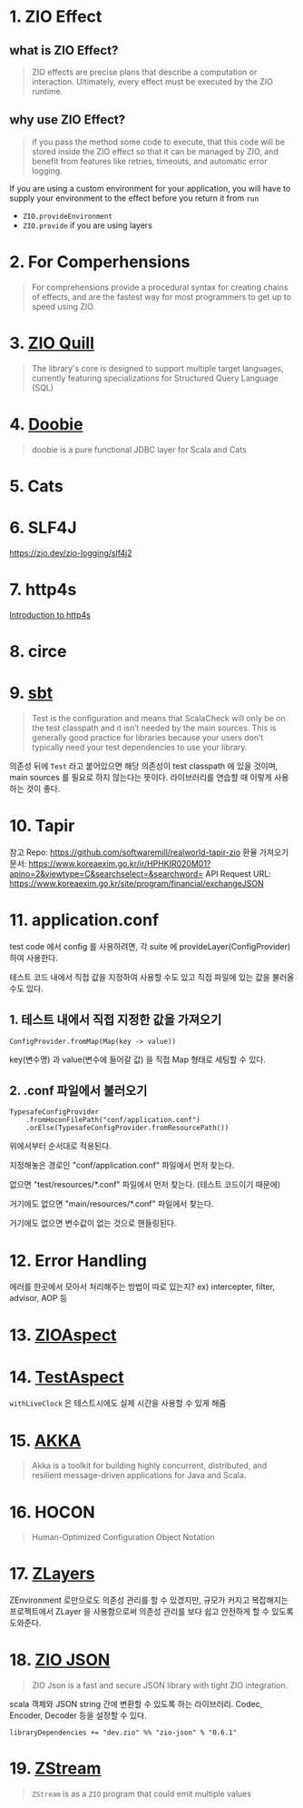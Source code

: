 # 1. ZIO Effect
## what is ZIO Effect?
> ZIO effects are precise plans that describe a computation or interaction. Ultimately, every effect must be executed by the ZIO runtime.

## why use ZIO Effect?
> if you pass the method some code to execute, that this code will be stored inside the ZIO effect so that it can be managed by ZIO, and benefit from features like retries, timeouts, and automatic error logging.

If you are using a custom environment for your application, you will have to supply your environment to the effect  before you return it from `run`
- `ZIO.provideEnvironment`
- `ZIO.provide` if you are using layers


# 2. For Comperhensions
> For comprehensions provide a procedural syntax for creating chains of effects, and are the fastest way for most programmers to get up to speed using ZIO.


# 3. [ZIO Quill](https://zio.dev/zio-quill/)
> The library's core is designed to support multiple target languages, currently featuring specializations for Structured Query Language (SQL)

# 4. [Doobie](https://tpolecat.github.io/doobie/)
> doobie is a pure functional JDBC layer for Scala and Cats

# 5. Cats

# 6. SLF4J
https://zio.dev/zio-logging/slf4j2

# 7. http4s
[Introduction to http4s](https://www.baeldung.com/scala/http4s-intro)

# 8. circe

# 9. [sbt](https://www.scala-sbt.org/)
>Test is the configuration and means that ScalaCheck will only be on the test classpath and it isn’t needed by the main sources. This is generally good practice for libraries because your users don’t typically need your test dependencies to use your library.

의존성 뒤에 `Test` 라고 붙어있으면 해당 의존성이 test classpath 에 있을 것이며, main sources 를 필요로 하지 않는다는 뜻이다. 라이브러리를 연습할 때 이렇게 사용하는 것이 좋다.

# 10. Tapir

참고 Repo: https://github.com/softwaremill/realworld-tapir-zio
환율 가져오기
문서: https://www.koreaexim.go.kr/ir/HPHKIR020M01?apino=2&viewtype=C&searchselect=&searchword=
API Request URL: https://www.koreaexim.go.kr/site/program/financial/exchangeJSON

# 11. application.conf

test code 에서 config 를 사용하려면, 각 suite 에 provideLayer(ConfigProvider) 하여 사용한다.

테스트 코드 내에서 직접 값을 지정하여 사용할 수도 있고 직접 파일에 있는 값을 불러올 수도 있다.

## 1. 테스트 내에서 직접 지정한 값을 가져오기

```
ConfigProvider.fromMap(Map(key -> value))
```

key(변수명) 과 value(변수에 들어갈 값) 을 직접 Map 형태로 세팅할 수 있다.

## 2. .conf 파일에서 불러오기

```
TypesafeConfigProvider
    .fromHoconFilePath("conf/application.conf")
    .orElse(TypesafeConfigProvider.fromResourcePath())
```
위에서부터 순서대로 적용된다.

지정해놓은 경로인 "conf/application.conf" 파일에서 먼저 찾는다.

없으면 "test/resources/*.conf" 파일에서 먼저 찾는다. (테스트 코드이기 때문에)

거기에도 없으면 "main/resources/*.conf" 파일에서 찾는다.

거기에도 없으면 변수값이 없는 것으로 핸들링된다.


# 12. Error Handling

에러를 한곳에서 모아서 처리해주는 방법이 따로 있는지? ex) intercepter, filter, advisor, AOP 등

# 13. [ZIOAspect](https://zio.dev/api/zio/zioaspect$)

# 14. [TestAspect](https://zio.dev/api/zio/test/testaspect$)

`withLiveClock` 은 테스트시에도 실제 시간을 사용할 수 있게 해줌

# 15. [AKKA](https://akka.io/)
> Akka is a toolkit for building highly concurrent, distributed, and resilient message-driven applications for Java and Scala.
 

# 16. HOCON
> Human-Optimized Configuration Object Notation

# 17. [ZLayers](https://scalac.io/ebook/mastering-modularity-in-zio-with-zlayer/deep-look-into-modular-applications-with-zio/)

ZEnvironment 로만으로도 의존성 관리를 할 수 있겠지만, 규모가 커지고 복잡해지는 프로젝트에서 ZLayer 을 사용함으로써 의존성 관리를 보다 쉽고 안전하게 할 수 있도록 도와준다.

# 18. [ZIO JSON](https://zio.dev/zio-json/)
> ZIO Json is a fast and secure JSON library with tight ZIO integration.

scala 객체와 JSON string 간에 변환할 수 있도록 하는 라이브러리.
Codec, Encoder, Decoder 등을 설정할 수 있다.

`libraryDependencies += "dev.zio" %% "zio-json" % "0.6.1"`

# 19. [ZStream](https://zio.dev/reference/stream/zstream/)
> `ZStream` is as a `ZIO` program that could emit multiple values
